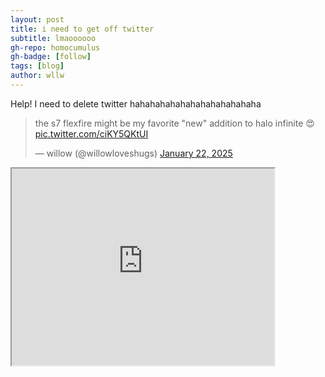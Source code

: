 ```yaml
---
layout: post
title: i need to get off twitter
subtitle: lmaoooooo
gh-repo: homocumulus
gh-badge: [follow]
tags: [blog]
author: wllw
---
```

Help! I need to delete twitter hahahahahahahahahahahahaha

<blockquote class="twitter-tweet" data-media-max-width="560"><p lang="en" dir="ltr">the s7 flexfire might be my favorite &quot;new&quot; addition to halo infinite 😍 <a href="https://t.co/ciKY5QKtUI">pic.twitter.com/ciKY5QKtUI</a></p>&mdash; willow (@willowloveshugs) <a href="https://twitter.com/willowloveshugs/status/1881985477588439365?ref_src=twsrc%5Etfw">January 22, 2025</a></blockquote> <script async src="https://platform.twitter.com/widgets.js" charset="utf-8"></script>

<iframe width="420" height="315"
src="https://www.youtube.com/embed/DqwR3TLSpbo?playlist=DqwR3TLSpbo&loop=1">
</iframe> 